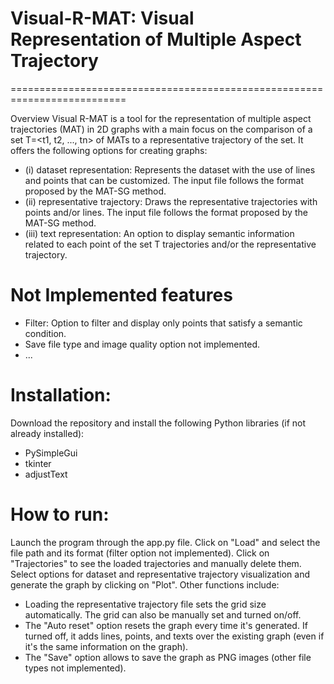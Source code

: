 # Visual-R-MAT: Visual Representation of Multiple Aspect Trajectory
==========================================================================

Overview
Visual R-MAT is a tool for the representation of multiple aspect trajectories (MAT) in 2D graphs with a main focus on the comparison of a set T=<t1, t2, ..., tn> of MATs to a representative trajectory of the set. It offers the following options for creating graphs:
- (i) dataset representation: Represents the dataset with the use of lines and points that can be customized. The input file follows the format proposed by the MAT-SG method. 
- (ii) representative trajectory: Draws the representative trajectories with points and/or lines. The input file follows the format proposed by the MAT-SG method. 
- (iii) text representation: An option to display semantic information related to each point of the set T trajectories and/or the representative trajectory. 

# Not Implemented features
- Filter: Option to filter and display only points that satisfy a semantic condition.
- Save file type and image quality option not implemented.
- ...

# Installation:
 Download the repository and install the following Python libraries (if not already installed):
 - PySimpleGui
 - tkinter
 - adjustText

# How to run:
Launch the program through the app.py file. Click on "Load" and select the file path and its format (filter option not implemented). Click on "Trajectories" to see the loaded trajectories and manually delete them. Select options for dataset and representative trajectory visualization and generate the graph by clicking on "Plot". Other functions include:
- Loading the representative trajectory file sets the grid size automatically. The grid can also be manually set and turned on/off.
- The "Auto reset" option resets the graph every time it's generated. If turned off, it adds lines, points, and texts over the existing graph (even if it's the same information on the graph).
- The "Save" option allows to save the graph as PNG images (other file types not implemented).

